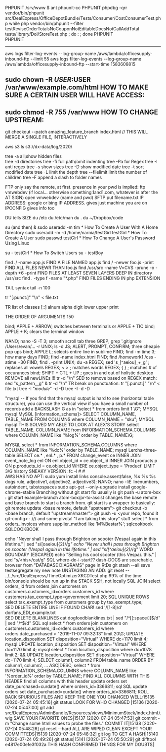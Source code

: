 PHPUNIT /srv/www $ ant phpunit-cc
PHPUNIT phpdbg -qrr vendor/bin/phpunit src/DealExpress/OfficeDepotBundle/Tests/Consumer/CostConsumerTest.php 
while php vendor/bin/phpunit --filter testReviseOrderTotalsNoCouponNotEditableDoesNotCallAddTotal tests/library/Doi/StoreTest.php ; do : ; done
PHPUNIT  
PHPUNIT 

-----------------------
aws logs filter-log-events   --log-group-name /aws/lambda/officesupply-inbound-ftp  --limit 55
aws logs filter-log-events   --log-group-name /aws/lambda/officesupply-inbound-ftp  --start-time 1583606815

sudo chown -R $USER:$USER /var/www/example.com/html  HOW TO MAKE SURE A CERTAIN USER WILL HAVE ACCESS:
--------------------

sudo chmod -R 755 /var/www   HOW TO CHANGE UPSTREAM:
-------------------




git checkout --patch amazing_feature_branch index.html // THIS WILL MERGE A SINGLE FILE, INTERACTIVELY


aws s3 ls s3://dx-data/log/2020/


tree -a all;show hidden files  
tree  -d directories
tree  -fi full path/omit indenting
tree  -Pa for Regex
tree  -I anti regex
tree  -s show sizes
tree  -D show modified date
tree  -t sort modified date
tree  -L limit the depth
tree --filelimit limit the number of children
tree -F  append a slash to folder names 


FTP  only say the remote, at first.  presence in your pwd is implied:
ftp vmwebdev (if local... otherwise something.1and1.com, whatever is after the AT SIGN)
open vmwebdev  (name and pwd)
SFTP  put filename.txt
IP ADDRESS:  google or bing IP ADDRESS.  gives just machine you are on
IPCONFIG gives info too

DU tells SIZE
du /etc
du /etc/man
du .
du ~/Dropbox/code




su (and then) & sudo useradd -m tim   * How To Create A User With A Home Directory 
sudo useradd -m -d /home/narnia/testGirl  testGirl    * How To Create A User 
sudo passwd testGirl  * How To Change A User's Password Using Linux 

su - testGirl  * How To Switch Users
su - testBoy 


find  ./  -name app.js   FIND A FILE NAMED app.js
find  /  -newer foo.js -print   FIND ALL FILES NEWR THAN foo.js
find /usr/src -name V=CVS  -prune  -o -depth +6 -print  FIND FILES AT LEAST SEVEN LAYERS DEEP IN directory /usr/src
find . -type f -name "*.php"   FIND FILES ENDING IN php EXTENSION

TAIL syntax
tail -n 100


tr "[:punct:]"  "\n"  <  file.txt

TR list of classes [::] alnum  alpha  digit  lower   upper   print   

THE ORDER OF ARGUMENTS 150  

bind; APPLE + ARROW; switches between terminals or APPLE + TIC
bind; APPLE + K;     clears the terminal window

NANO; nano -S -T 3; smooth scroll tab three
GREP; grep '.gitignore /Users/evan/... -r
UNIX; ls -d
JS; ALERT, PROMPT, CONFIRM; three cheapie pop ups
bind; APPLE L; selects entire line in sublime
FIND; find -m time 3; how many days
FIND; find -name index.html
FIND; find /homework1 /css -atime +30
FIND; find  .  -print
UNIX;  du -a
REGEX;  sed 's_[^aeiou]_+_g'  ; replaces all vowels
REGEX;  \<  \> ;  matches words
REGEX;  \{  \}  ; matches # of occurances
bind;  SHIFT + CTL + UP ; goes in and out of holistic desktop
REMOVE all newLINEs !!! tr -d "\n"
SED to remove based on REGEX match: sed "s_pattern__g" & tr -d "\n"
TR break on punctuation:   tr "[:punct:]"  "\n" < file.txt
tree -I "*module*" -d -D
tree -I  -d -D

"mysql  -- If you find that the mysql output is hard to see (horizontal table structure), you can use the vertical view if you have a small number of records add a BACKSLASH G as in   "select * from orders limit 1 \G"; MYSQL
mysql        MySQL [information_schema]> SELECT COLUMN_NAME, TABLE_NAME  FROM COLUMNS where COLUMN_NAME = "sku";
MYSQL mysql  THIS SOLVED MY ABLE TO LOOK AT ALEX'S STORY   select TABLE_NAME, COLUMN_NAME from INFORMATION_SCHEMA.COLUMNS     where COLUMN_NAME like '%log%'   order by TABLE_NAME\G;


MYSQL select * from INFORMATION_SCHEMA.COLUMNS     where COLUMN_NAME like '%dc%'   order by TABLE_NAME;
mysql Lerchs-three-table SELECT ce.*  , enl.* , p.* FROM change_event ce INNER JOIN event_note_log enl ON enl.object_id = ce.object_id INNER JOIN products p  ON p.products_id = ce.object_id WHERE ce.object_type = 'Product' LIMIT 3\G
history SNEAKY VERSION: fc -l  #   #   
 AWS HAS NO APT:      sudo yum install links 
console.assert(false, %s %s %s dogs rule, adjective1, adjective2, adjective3);
NANO; nano -liE  linenumbers, autoindent, tabstospaces
sudo apt-get --only-upgrade install google-chrome-stable
Branching without git start fix usually is git push -u atom-box <branchname>:<branchname> 
git start example-branch atom-box/pr-to-assist changes the base remote and base branch to start a branch from.
git start <branch> is a wrapper to basically:    git remote update <base remote, default "upstream">           git checkout -b <branch> <base branch, default "upstream/master">               git push -u <your repo, found it git-config> <branch>:<branch>            /// and some pivotal "I am taking this story" stuff
select * from orders_invoices where supplier_method like 'M%Bestar%'; sqlcookbook SQLCOOKBOOK

echo "Never shall I pass through Brighton on scooter (Vespa) again in this lifetime." | sed "s/[oaeiou]\{2\}/*/g"
echo "Never shall I pass through Brighton on scooter (Vespa) again in this lifetime." | sed "s/[^aeiou]\{2\}/*/g"
WORD BOUNDARY (ESCAPED)  echo "Selling his cool scooter (this Vespa). this." | sed "s/\<his\>/cat/g"
SQL where-do-i-start??    dash-DOCS are searchable.   browser from "DATABASE DIAGRAMS" page in RtDs
git stash --all save testsegregate
my new note
UNSTAGING AN ADD: git reset -- ../../src/DealExpress/TimeOptimizerXKCDTest.php
99\% of the time bin/console should be run up in the STACK SSH, not locally
SQL JOIN     select orders_id from orders join customers on customers.customers_id=orders.customers_id  where customers.tax_exempt_type=government  limit 20;
SQL UNIQUE ROWS  select tax_exempt_type  from customers group by tax_exempt_type;    
SED DELETE ENTIRE LINE IF FOUND CHAR!  sed '/[1-8]/d' dorfans_EDI_example.txt  
SED DELETE BLANKLINES    cat   dogfoodblanklines.txt  | sed "/^[[:space:]]$/d" | sed "/^$/d" 
SQL sql      select * from orders join customers on customers.customers_id=orders.customers_id where orders.date_purchased > "2019-11-07 09:32:13"  limit 20\G;
UPDATE location_disposition SET disposition="Virtual" WHERE dc=1170 limit 4;
mysql      UPDATE location_disposition SET disposition="Virtual" WHERE dc=1170 limit 4;
mysql  select * from location_disposition where dc=1078  limit 2;    &&    UPDATE location_disposition SET disposition="Virtual" WHERE dc=1170 limit 4;
SELECT column1, column2 FROM table_name ORDER BY column1, column2, ... ASC|DESC; 
select * from INFORMATION_SCHEMA.COLUMNS where COLUMN_NAME like '%order_id%' order by TABLE_NAME;   FIND ALL COLUMNS WITH THIS HEADER find all columns with this header
update orders set date_purchased=curdate() where orders_id=3366811;
sql SQL update orders set date_purchased=curdate() where orders_id=3366811;
ROLL BACK SPURIOUS FILES AND KEEP THE ONE YOU CHANGED WELL:15135  [2020-07-24 05:45:16] git status LOOK FOR WHO CHANGED |15136  [2020-07-24 05:47:00] git add src/DealExpress/AdminBundle/Resources/views/MinimumStock/index.html.twig SAVE YOUR FAVORITE ONES|15137  [2020-07-24 05:47:53] git commit -m "Change some html values to probe the files." COMMIT IT|15138  [2020-07-24 05:48:26] git reset --hard ALL ARE WIPED CLEAN EXCEPT YOUR COMMITTEDS|15139  [2020-07-24 05:48:32] git log TO GET A HASH|15140  [2020-07-24 05:49:26] git status|15141  [2020-07-24 05:50:29] git difftool e4817e00efe3f032a THIS HASH CONFIRMED THINGS FOR MY DOUBTS|